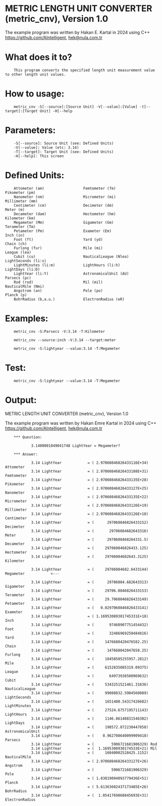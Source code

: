 # METRIC LENGTH UNIT CONVERTER (metric_cnv), Version 1.0

The example program was written by Hakan E. Kartal in 2024 using C++
https://github.com/AIntelligent, hek@nula.com.tr

# What does it to?

        This program converts the specified length unit measurement value to other length unit values.

# How to usage:

        metric_cnv -S[--source]:[Source Unit] -V[--value]:[Value] -t[--target]:[Target Unit] -H|--help

# Parameters:

        -S[--source]: Source Unit (see: Defined Units)
        -V[--value]: Value (etc: 3.14)
        -T[--target]: Target Unit (see: Defined Units)
        -H[--help]: This screen

# Defined Units:

        Attometer (am)                  Femtometer (fm)                 Pikometer (pm)
        Nanometer (nm)                  Micrometer (mi)                 Millimeter (mm)
        Centimeter (cm)                 Decimeter (dm)                  Meter (m)
        Decameter (dam)                 Hectometer (hm)                 Kilometer (km)
        Megameter (Mm)                  Gigameter (Gm)                  Terameter (Tm)
        Petameter (Pm)                  Exameter (Em)                   Inch (in)
        Foot (ft)                       Yard (yd)                       Chain (ch)
        Furlong (fur)                   Mile (mi)                       League (lea)
        Cubit (cu)                      NauticalLeague (Nlea)           LightSeconds (li:s)
        LightMinutes (li:m)             LightHours (li:h)               LightDays (li:D)
        LightYear (li:Y)                AstronomicalUnit (AU)           Parsecs (pc)
        Rod (rod)                       Mil (mil)                       NauticalMile (Nmi)
        Angstrom (an)                   Pole (po)                       Planck (p)
        BohrRadius (b,a.u.)             ElectronRadius (eR)

# Examples:

        metric_cnv -S:Parsecs -V:3.14 -T:Kilometer

        metric_cnv --source:inch -V:3.14 --target:meter

        metric_cnv -S:lightyear --value:3.14 -T:Megameter

# Test:

        metric_cnv -S:lightyear --value:3.14 -T:Megameter

# Output:

METRIC LENGTH UNIT CONVERTER (metric_cnv), Version 1.0

The example program was written by Hakan Emre Kartal in 2024 using C++
https://github.com/AIntelligent, hek@nula.com.tr

        *** Question:

                3.1400001049041748 LightYear = Megameter?

        *** Answer:

                3.14 LightYear            = ( 2.97060846826433116E+34) Attometer
                3.14 LightYear            = ( 2.97060846826433108E+31) Femtometer
                3.14 LightYear            = ( 2.97060846826433135E+28) Pikometer
                3.14 LightYear            = ( 2.97060846826433127E+25) Nanometer
                3.14 LightYear            = ( 2.97060846826433135E+22) Micrometer
                3.14 LightYear            = ( 2.97060846826433126E+19) Millimeter
                3.14 LightYear            = ( 2.97060846826433126E+18) Centimeter
                3.14 LightYear            = (      297060846826433152) Decimeter
                3.14 LightYear            = (       29706084682643316) Meter
                3.14 LightYear            = (      2970608468264331.5) Decameter
                3.14 LightYear            = (     297060846826433.125) Hectometer
                3.14 LightYear            = (     29706084682643.3125) Kilometer

                3.14 LightYear            = (     29706084682.6433144) Megameter            <---

                3.14 LightYear            = (      29706084.682643313) Gigameter
                3.14 LightYear            = (     29706.0846826433153) Terameter
                3.14 LightYear            = (     29.7060846826433149) Petameter
                3.14 LightYear            = (   0.0297060846826433141) Exameter
                3.14 LightYear            = ( 1.16953089301745331E+18) Inch
                3.14 LightYear            = (       97460907751454432) Foot
                3.14 LightYear            = (       32486969250484816) Yard
                3.14 LightYear            = (     1476680420476582.25) Chain
                3.14 LightYear            = (      147668042047658.25) Furlong
                3.14 LightYear            = (     18458505255957.2812) Mile
                3.14 LightYear            = (     6152835085319.09375) League
                3.14 LightYear            = (       64973938500969632) Cubit
                3.14 LightYear            = (     5343251521461.31836) NauticalLeague
                3.14 LightYear            = (     99088832.5904560089) LightSeconds
                3.14 LightYear            = (     1651480.54317426682) LightMinutes
                3.14 LightYear            = (     27524.6757195711143) LightHours
                3.14 LightYear            = (     1146.86148831546302) LightDays
                3.14 LightYear            = (     198572.872230447858) AstronomicalUnit
                3.14 LightYear            = (    0.962708640099909418) Parsecs
                3.14 LightYear            = (        5906721681906329) Rod
                3.14 LightYear            = (  1.1695308930174533E+21) Mil
                3.14 LightYear            = (     16040002528425.1152) NauticalMile
                3.14 LightYear            = ( 2.97060846826433127E+26) Angstrom
                3.14 LightYear            = (        5906721681906329) Pole
                3.14 LightYear            = ( 1.83819094093779436E+51) Planck
                3.14 LightYear            = ( 5.61363602437173485E+26) BohrRadius
                3.14 LightYear            = (  1.0541769868845693E+31) ElectronRadius
